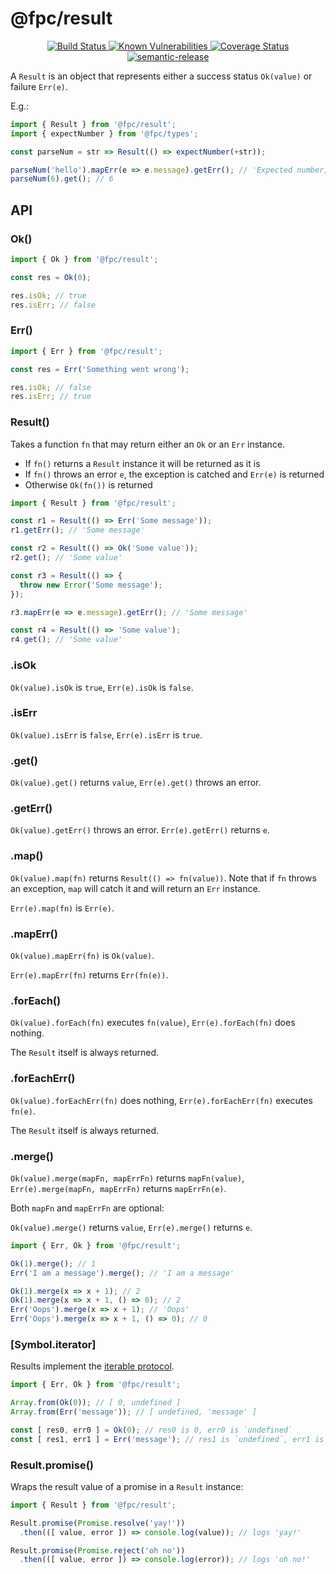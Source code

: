 # @fpc/result

<div align="center">
  <a href="https://drone.tno.sh/fpc-js/result" target="_blank">
    <img src="https://drone.tno.sh/api/badges/fpc-js/result/status.svg?branch=master" alt="Build Status">
  </a>
  <a href="https://snyk.io/test/github/fpc-js/result?targetFile=package.json">
    <img src="https://snyk.io/test/github/fpc-js/result/badge.svg?targetFile=package.json" alt="Known Vulnerabilities" data-canonical-src="https://snyk.io/test/github/fpc-js/result?targetFile=package.json" style="max-width:100%;">
  </a>
  <a href="https://codecov.io/gh/fpc-js/result" target="_blank">
    <img src="https://codecov.io/gh/fpc-js/result/branch/master/graph/badge.svg?token=O1I1B4UGYJ" alt="Coverage Status">
  </a>
  <a href="https://github.com/semantic-release/semantic-release" target="_blank">
    <img src="https://img.shields.io/badge/%20%20%F0%9F%93%A6%F0%9F%9A%80-semantic--release-e10079.svg" alt="semantic-release">
  </a>
</div>

A `Result` is an object that represents either
a success status `Ok(value)` or failure `Err(e)`.

E.g.:

```javascript
import { Result } from '@fpc/result';
import { expectNumber } from '@fpc/types';

const parseNum = str => Result(() => expectNumber(+str));

parseNum('hello').mapErr(e => e.message).getErr(); // 'Expected number, got NaN'
parseNum(6).get(); // 6
```

## API

### Ok()

```javascript
import { Ok } from '@fpc/result';

const res = Ok(0);

res.isOk; // true
res.isErr; // false
```

### Err()

```javascript
import { Err } from '@fpc/result';

const res = Err('Something went wrong');

res.isOk; // false
res.isErr; // true
```

### Result()

Takes a function `fn` that may return either an `Ok` or an `Err` instance.

- If `fn()` returns a `Result` instance it will be returned as it is
- If `fn()` throws an error `e`, the exception is catched and `Err(e)` is returned
- Otherwise `Ok(fn())` is returned

```javascript
import { Result } from '@fpc/result';

const r1 = Result(() => Err('Some message'));
r1.getErr(); // 'Some message'

const r2 = Result(() => Ok('Some value'));
r2.get(); // 'Some value'

const r3 = Result(() => {
  throw new Error('Some message');
});

r3.mapErr(e => e.message).getErr(); // 'Some message'

const r4 = Result(() => 'Some value');
r4.get(); // 'Some value'
```

### .isOk

`Ok(value).isOk` is `true`, `Err(e).isOk` is `false`.

### .isErr

`Ok(value).isErr` is `false`, `Err(e).isErr` is `true`.

### .get()

`Ok(value).get()` returns `value`, `Err(e).get()` throws an error.

### .getErr()

`Ok(value).getErr()` throws an error. `Err(e).getErr()` returns `e`.

### .map()

`Ok(value).map(fn)` returns `Result(() => fn(value))`. Note that if `fn` throws
an exception, `map` will catch it and will return an `Err` instance.

`Err(e).map(fn)` is `Err(e)`.

### .mapErr()

`Ok(value).mapErr(fn)` is `Ok(value)`.

`Err(e).mapErr(fn)` returns `Err(fn(e))`.

### .forEach()

`Ok(value).forEach(fn)` executes `fn(value)`, `Err(e).forEach(fn)` does nothing.

The `Result` itself is always returned.

### .forEachErr()

`Ok(value).forEachErr(fn)` does nothing, `Err(e).forEachErr(fn)` executes `fn(e)`.

The `Result` itself is always returned.

### .merge()

`Ok(value).merge(mapFn, mapErrFn)` returns `mapFn(value)`,
`Err(e).merge(mapFn, mapErrFn)` returns `mapErrFn(e)`.

Both `mapFn` and `mapErrFn` are optional:

`Ok(value).merge()` returns `value`, `Err(e).merge()` returns `e`.

```javascript
import { Err, Ok } from '@fpc/result';

Ok(1).merge(); // 1
Err('I am a message').merge(); // 'I am a message'

Ok(1).merge(x => x + 1); // 2
Ok(1).merge(x => x + 1, () => 0); // 2
Err('Oops').merge(x => x + 1); // 'Oops'
Err('Oops').merge(x => x + 1, () => 0); // 0
```

### [Symbol.iterator]

Results implement the [iterable protocol](https://developer.mozilla.org/en-US/docs/Web/JavaScript/Reference/Iteration_protocols#The_iterable_protocol).

```javascript
import { Err, Ok } from '@fpc/result';

Array.from(Ok(0)); // [ 0, undefined ]
Array.from(Err('message')); // [ undefined, 'message' ]

const [ res0, err0 ] = Ok(0); // res0 is 0, err0 is `undefined`
const [ res1, err1 ] = Err('message'); // res1 is `undefined`, err1 is 'message'
```

### Result.promise()

Wraps the result value of a promise in a `Result` instance:

```javascript
import { Result } from '@fpc/result';

Result.promise(Promise.resolve('yay!'))
  .then(([ value, error ]) => console.log(value)); // logs 'yay!'

Result.promise(Promise.reject('oh no'))
  .then(([ value, error ]) => console.log(error)); // logs 'oh no!'
```
